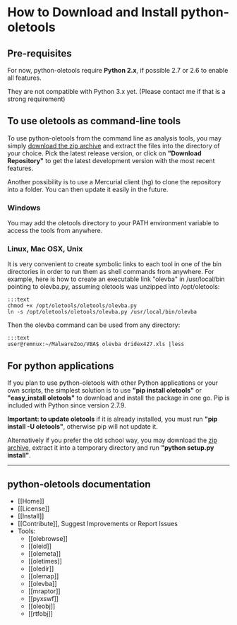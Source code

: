 How to Download and Install python-oletools
===========================================

Pre-requisites
--------------

For now, python-oletools require **Python 2.x**, if possible 2.7 or 2.6 to enable all features. 

They are not compatible with Python 3.x yet. (Please contact me if that is a strong requirement)


To use oletools as command-line tools
-------------------------------------

To use python-oletools from the command line as analysis tools, you may simply 
[download the zip archive](https://bitbucket.org/decalage/oletools/downloads) 
and extract the files into the directory of your choice. Pick the latest release version, or click on 
**"Download Repository"** to get the latest development version with the most recent features.

Another possibility is to use a Mercurial client (hg) to clone the repository into a folder. You can then update it easily
in the future.

### Windows

You may add the oletools directory to your PATH environment variable to access the tools from anywhere.

### Linux, Mac OSX, Unix

It is very convenient to create symbolic links to each tool in one of the bin directories in order to run them as shell 
commands from anywhere. For example, here is how to create an executable link "olevba" in /usr/local/bin pointing to 
olevba.py, assuming oletools was unzipped into /opt/oletools:

    :::text
    chmod +x /opt/oletools/oletools/olevba.py
    ln -s /opt/oletools/oletools/olevba.py /usr/local/bin/olevba
    
Then the olevba command can be used from any directory:

    :::text
    user@remnux:~/MalwareZoo/VBA$ olevba dridex427.xls |less


For python applications
-----------------------

If you plan to use python-oletools with other Python applications or your own scripts, the simplest solution is to use 
**"pip install oletools"** or **"easy_install oletools"** to download and install the package in one go. Pip is included
with Python since version 2.7.9.

**Important: to update oletools** if it is already installed, you must run **"pip install -U oletools"**, otherwise pip
will not update it.

Alternatively if you prefer the old school way, you may download the 
[zip archive](https://bitbucket.org/decalage/oletools/downloads), extract it into 
a temporary directory and run **"python setup.py install"**.

--------------------------------------------------------------------------

python-oletools documentation
-----------------------------

- [[Home]]
- [[License]]
- [[Install]]
- [[Contribute]], Suggest Improvements or Report Issues
- Tools:
	- [[olebrowse]]
	- [[oleid]]
	- [[olemeta]]
	- [[oletimes]]
	- [[oledir]]
	- [[olemap]]
	- [[olevba]]
	- [[mraptor]]
	- [[pyxswf]]
	- [[oleobj]]
	- [[rtfobj]]
